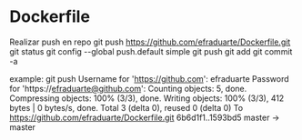 # Dockerfile

Realizar push en repo
git push https://github.com/efraduarte/Dockerfile.git
git status
git config --global push.default simple
git push
git add <directory>
git commit -a

example:
git push
Username for 'https://github.com': efraduarte
Password for 'https://efraduarte@github.com':
Counting objects: 5, done.
Compressing objects: 100% (3/3), done.
Writing objects: 100% (3/3), 412 bytes | 0 bytes/s, done.
Total 3 (delta 0), reused 0 (delta 0)
To https://github.com/efraduarte/Dockerfile.git
   6b6d1f1..1593bd5  master -> master

